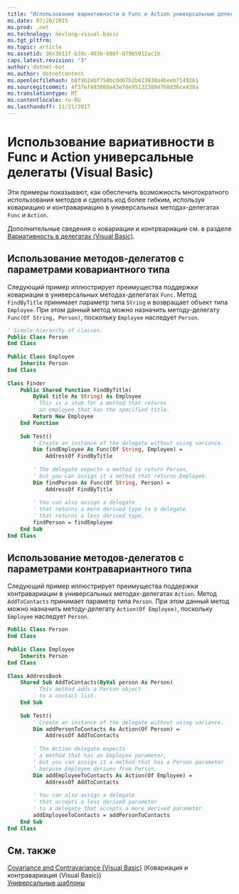 ```yaml
---
title: "Использование вариативности в Func и Action универсальные делегаты (Visual Basic)"
ms.date: 07/20/2015
ms.prod: .net
ms.technology: devlang-visual-basic
ms.tgt_pltfrm: 
ms.topic: article
ms.assetid: 36c3012f-b39c-493b-b90f-079b5912ac1b
caps.latest.revision: "3"
author: dotnet-bot
ms.author: dotnetcontent
ms.openlocfilehash: b8f9b2ebf758bc0d67b2b623038a4beeb7149261
ms.sourcegitcommit: 4f3fef493080a43e70e951223894768d36ce430a
ms.translationtype: MT
ms.contentlocale: ru-RU
ms.lasthandoff: 11/21/2017
---
```

# <a name="using-variance-for-func-and-action-generic-delegates-visual-basic"></a>Использование вариативности в Func и Action универсальные делегаты (Visual Basic)
Эти примеры показывают, как обеспечить возможность многократного использования методов и сделать код более гибким, используя ковариацию и контравариацию в универсальных методах-делегатах `Func` и `Action`.  
  
 Дополнительные сведения о ковариации и контрвариации см. в разделе [Вариативность в делегатах (Visual Basic)](../../../../visual-basic/programming-guide/concepts/covariance-contravariance/variance-in-delegates.md).  
  
## <a name="using-delegates-with-covariant-type-parameters"></a>Использование методов-делегатов с параметрами ковариантного типа  
 Следующий пример иллюстрирует преимущества поддержки ковариации в универсальных методах-делегатах `Func`. Метод `FindByTitle` принимает параметр типа `String` и возвращает объект типа `Employee`. При этом данный метод можно назначить методу-делегату `Func(Of String, Person)`, поскольку `Employee` наследует `Person`.  
  
```vb  
' Simple hierarchy of classes.  
Public Class Person  
End Class  
  
Public Class Employee  
    Inherits Person  
End Class  
  
Class Finder  
    Public Shared Function FindByTitle(  
        ByVal title As String) As Employee  
        ' This is a stub for a method that returns  
        ' an employee that has the specified title.  
        Return New Employee  
    End Function  
  
    Sub Test()  
        ' Create an instance of the delegate without using variance.  
        Dim findEmployee As Func(Of String, Employee) =  
            AddressOf FindByTitle  
  
        ' The delegate expects a method to return Person,  
        ' but you can assign it a method that returns Employee.  
        Dim findPerson As Func(Of String, Person) =  
            AddressOf FindByTitle  
  
        ' You can also assign a delegate   
        ' that returns a more derived type to a delegate   
        ' that returns a less derived type.  
        findPerson = findEmployee  
    End Sub  
End Class  
```  
  
## <a name="using-delegates-with-contravariant-type-parameters"></a>Использование методов-делегатов с параметрами контравариантного типа  
 Следующий пример иллюстрирует преимущества поддержки контравариации в универсальных методах-делегатах `Action`. Метод `AddToContacts` принимает параметр типа `Person`. При этом данный метод можно назначить методу-делегату `Action(Of Employee)`, поскольку `Employee` наследует `Person`.  
  
```vb  
Public Class Person  
End Class  
  
Public Class Employee  
    Inherits Person  
End Class  
  
Class AddressBook  
    Shared Sub AddToContacts(ByVal person As Person)  
        ' This method adds a Person object  
        ' to a contact list.  
    End Sub  
  
    Sub Test()  
        ' Create an instance of the delegate without using variance.  
        Dim addPersonToContacts As Action(Of Person) =  
            AddressOf AddToContacts  
  
        ' The Action delegate expects   
        ' a method that has an Employee parameter,  
        ' but you can assign it a method that has a Person parameter  
        ' because Employee derives from Person.  
        Dim addEmployeeToContacts As Action(Of Employee) =  
            AddressOf AddToContacts  
  
        ' You can also assign a delegate   
        ' that accepts a less derived parameter   
        ' to a delegate that accepts a more derived parameter.  
        addEmployeeToContacts = addPersonToContacts  
    End Sub  
End Class  
```  
  
## <a name="see-also"></a>См. также  
 [Covariance and Contravariance (Visual Basic)](../../../../visual-basic/programming-guide/concepts/covariance-contravariance/index.md) (Ковариация и контравариация (Visual Basic))  
 [Универсальные шаблоны](~/docs/standard/generics/index.md)
